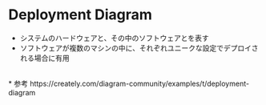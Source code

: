 # Deployment Diagram
* システムのハードウェアと、その中のソフトウェアとを表す
* ソフトウェアが複数のマシンの中に、それぞれユニークな設定でデプロイされる場合に有用
</br>
* 参考
https://creately.com/diagram-community/examples/t/deployment-diagram
